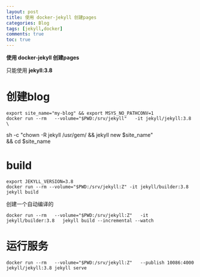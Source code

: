 ```yaml
---
layout: post
title: 使用 docker-jekyll 创建pages
categories: Blog
tags: [jekyll,docker]
comments: true
toc: true
---
```


**使用 docker-jekyll 创建pages**
<!--more-->
只能使用 **jekyll:3.8**  

# 创建blog


    export site_name="my-blog" && export MSYS_NO_PATHCONV=1
    docker run --rm   --volume="$PWD:/srv/jekyll"   -it jekyll/jekyll:3.8 \
  sh -c "chown -R jekyll /usr/gem/ && jekyll new $site_name" \
  && cd $site_name

# build

    export JEKYLL_VERSION=3.8
    docker run --rm --volume="$PWD:/srv/jekyll:Z" -it jekyll/builder:3.8 jekyll build

创建一个自动编译的

    docker run --rm   --volume="$PWD:/srv/jekyll:Z"   -it jekyll/builder:3.8   jekyll build --incremental --watch

# 运行服务
    
    docker run --rm   --volume="$PWD:/srv/jekyll:Z"   --publish 10086:4000   jekyll/jekyll:3.8 jekyll serve


